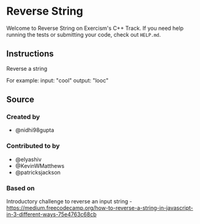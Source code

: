 # Reverse String

Welcome to Reverse String on Exercism's C++ Track.
If you need help running the tests or submitting your code, check out `HELP.md`.

## Instructions

Reverse a string

For example:
input: "cool"
output: "looc"

## Source

### Created by

- @nidhi98gupta

### Contributed to by

- @elyashiv
- @KevinWMatthews
- @patricksjackson

### Based on

Introductory challenge to reverse an input string - https://medium.freecodecamp.org/how-to-reverse-a-string-in-javascript-in-3-different-ways-75e4763c68cb